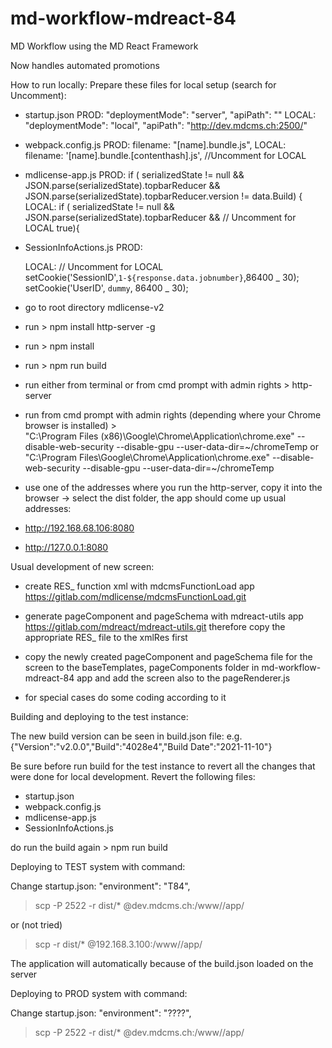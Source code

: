 <!-- @format -->

# md-workflow-mdreact-84

MD Workflow using the MD React Framework

Now handles automated promotions

How to run locally:
Prepare these files for local setup (search for Uncomment):

- startup.json
  PROD:
  "deploymentMode": "server",
  "apiPath": ""
  LOCAL:
  "deploymentMode": "local",
  "apiPath": "http://dev.mdcms.ch:2500/"

- webpack.config.js
  PROD:
  filename: "[name].bundle.js",
  LOCAL:
  filename: '[name].bundle.[contenthash].js', //Uncomment for LOCAL

- mdlicense-app.js
  PROD:
  if (
  serializedState != null &&
  JSON.parse(serializedState).topbarReducer &&
  JSON.parse(serializedState).topbarReducer.version != data.Build) {
  LOCAL:
  if (
  serializedState != null &&
  JSON.parse(serializedState).topbarReducer &&
  // Uncomment for LOCAL
  true){

- SessionInfoActions.js
  PROD:

  LOCAL:
  // Uncomment for LOCAL
  setCookie('SessionID',`1-${response.data.jobnumber}`,86400 _ 30);
  setCookie('UserID', `dummy`, 86400 _ 30);

- go to root directory mdlicense-v2
- run > npm install http-server -g
- run > npm install
- run > npm run build

- run either from terminal or from cmd prompt with admin rights > http-server
- run from cmd prompt with admin rights (depending where your Chrome browser is installed) >  
  "C:\Program Files (x86)\Google\Chrome\Application\chrome.exe" --disable-web-security --disable-gpu --user-data-dir=~/chromeTemp
  or
  "C:\Program Files\Google\Chrome\Application\chrome.exe" --disable-web-security --disable-gpu --user-data-dir=~/chromeTemp

- use one of the addresses where you run the http-server, copy it into the browser -> select the dist folder, the app should come up
  usual addresses:
- http://192.168.68.106:8080
- http://127.0.0.1:8080

Usual development of new screen:

- create RES\_ function xml with mdcmsFunctionLoad app
  https://gitlab.com/mdlicense/mdcmsFunctionLoad.git

- generate pageComponent and pageSchema with mdreact-utils app
  https://gitlab.com/mdreact/mdreact-utils.git
  therefore copy the appropriate RES\_ file to the xmlRes first

- copy the newly created pageComponent and pageSchema file for the screen
  to the baseTemplates, pageComponents folder in md-workflow-mdreact-84 app
  and add the screen also to the pageRenderer.js

- for special cases do some coding according to it

Building and deploying to the test instance:

The new build version can be seen in build.json file:
e.g. {"Version":"v2.0.0","Build":"4028e4","Build Date":"2021-11-10"}

Be sure before run build for the test instance to revert all the changes that were done for local development.
Revert the following files:

- startup.json
- webpack.config.js
- mdlicense-app.js
- SessionInfoActions.js

do run the build again > npm run build

Deploying to TEST system with command:

Change startup.json:
"environment": "T84",

> scp -P 2522 -r dist/\* <username>@dev.mdcms.ch:/www/<path>/app/

or (not tried)

> scp -r dist/\* <username>@192.168.3.100:/www/<path>/app/

The application will automatically because of the build.json loaded on the server

Deploying to PROD system with command:

Change startup.json:
"environment": "????",

> scp -P 2522 -r dist/\* <username>@dev.mdcms.ch:/www/<path>/app/
